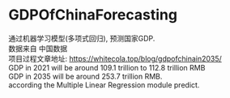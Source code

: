# GDPOfChinaForecasting
通过机器学习模型(多项式回归), 预测国家GDP.   
数据来自 中国数据   
项目过程文章地址: https://whitecola.top/blog/gdpofchinain2035/   
GDP in 2021 will be around 109.1 trillion to 112.8 trillion RMB   
GDP in 2035 will be around 253.7 trillion RMB.   
according the Multiple Linear Regression module predict.



